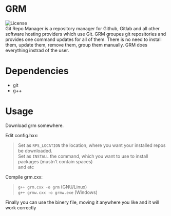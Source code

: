 # GRM

![License](https://img.shields.io/github/license/Tiko7454/GRM?color=blue)  
Git Repo Manager is a repository manager for Github, Gitlab and all other software hosting providers which use Git.
GRM groupes git repositories and provides one command updates for all of them. There is no need to install them, update them, remove them, group them manually. GRM does everything instrad of the user.


# Dependencies
* git
* g++


# Usage
Download grm somewhere.


Edit config.hxx:
> Set as `RPS_LOCATION` the location, where you want your installed repos be downloaded.  
> Set as `INSTALL` the command, which you want to use to install packages (mustn't contain spaces)  
> and etc


Compile grm.cxx:
> `g++ grm.cxx -o grm` (GNU/Linux)  
> `g++ grmw.cxx -o grmw.exe` (Windows)

Finally you can use the binery file, moving it anywhere you like and it will work correctly

